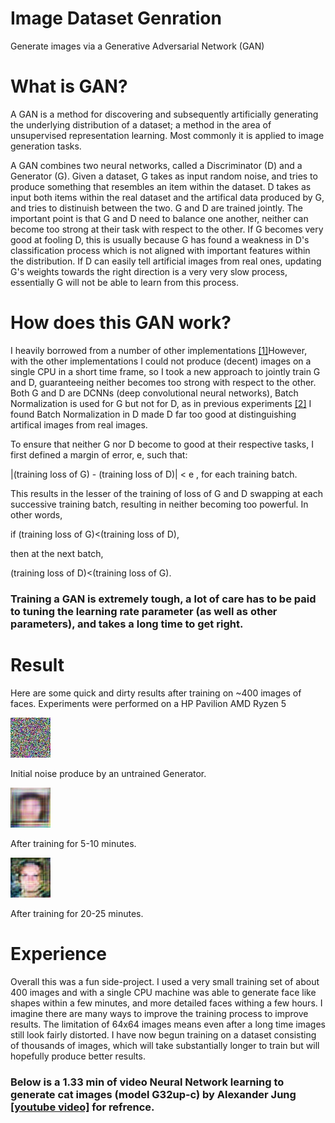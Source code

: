 # Image Dataset Genration
Generate images via a Generative Adversarial Network (GAN)

# What is GAN?
A GAN is a method for discovering and subsequently artificially generating the underlying distribution of a dataset;
a method in the area of unsupervised representation learning. Most commonly it is applied to image generation tasks.

A GAN combines two neural networks, called a Discriminator (D) and a Generator (G). Given a dataset, G takes as input 
random noise, and tries to produce something that resembles an item within the dataset. D takes as input both items 
within the real dataset and the artifical data produced by G, and tries to distinuish between the two. G and D are trained jointly. 
The important point is that G and D need to balance one another, neither can become too strong at their task with respect to the other. 
If G becomes very good at fooling D, this is usually because G has found a weakness in D's classification process which is not
aligned with important features within the distribution. If D can easily tell artificial images from real ones, updating
G's weights towards the right direction is a very very slow process, essentially G will not be able to learn from this process.

# How does this GAN work?
I heavily borrowed from a number of other implementations [[1]](https://github.com/aleju/cat-generator)However, 
with the other implementations I could not produce (decent) images on a single CPU in a short time frame, so I took
a new approach to jointly train G and D, guaranteeing neither becomes too strong with respect to the other. Both G and D 
are DCNNs (deep convolutional neural networks), Batch Normalization is used for G but not for D, as in previous 
experiments [[2]](http://torch.ch/blog/2015/11/13/gan.html) I found Batch Normalization in D made D far too good at 
distinguishing artifical images from real images.

To ensure that neither G nor D become to good at their respective tasks, I first defined a margin of error, e, such that:

|(training loss of G) - (training loss of D)| < e , for each training batch.

This results in the lesser of the training of loss of G and D swapping at each successive training batch,
resulting in neither becoming too powerful. In other words,

if (training loss of G)<(training loss of D),

then at the next batch,

(training loss of D)<(training loss of G).

### Training a GAN is extremely tough, a lot of care has to be paid to tuning the learning rate parameter (as well as other parameters), and takes a long time to get right.

# Result

Here are some quick and dirty results after training on ~400 images of faces. Experiments were performed on a HP Pavilion  AMD Ryzen 5

![Starting image](TEST.jpg)

Initial noise produce by an untrained Generator.

![training for 5-10 minutes image](Epoch_13_example.jpg)

After training for 5-10 minutes.

![training for 45-60 minutes image](7.jpg)

After training for 20-25 minutes.

# Experience
Overall this was a fun side-project. I used a very small training set of about 400 images and  with a single CPU machine was able to generate face like shapes within a few minutes, and more detailed faces withing a few hours. 
I imagine there are many ways to improve the training process to improve results. The limitation of 64x64 images means even after a long time images still look fairly distorted. 
I have now begun training on a dataset consisting of thousands of images, which will take substantially longer to train but will hopefully produce better results.

### Below is a 1.33 min of video Neural Network learning to generate cat images (model G32up-c) by Alexander Jung [[youtube video]](https://www.youtube.com/watch?v=JRBscukr7ew) for refrence.

